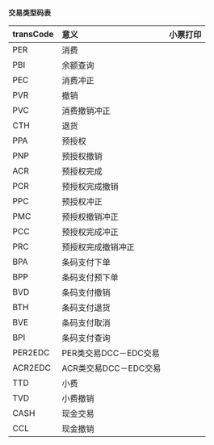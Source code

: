 **交易类型码表**

| transCode | 意义 | 小票打印 |
|:--|:--|:--|
| PER | 消费 |  |
| PBI | 余额查询 |  |
| PEC | 消费冲正 |  |
| PVR | 撤销 |  |
| PVC | 消费撤销冲正 |  |
| CTH | 退货 |  |
| PPA | 预授权 |  |
| PNP | 预授权撤销 |  |
| ACR | 预授权完成 |  |
| PCR | 预授权完成撤销 |  |
| PPC | 预授权冲正 |  |
| PMC | 预授权撤销冲正 |  |
| PCC | 预授权完成冲正 |  |
| PRC | 预授权完成撤销冲正 |  |
| BPA | 条码支付下单 |  |
| BPP | 条码支付预下单 |  |
| BVD | 条码支付撤销 |  |
| BTH | 条码支付退货 |  |
| BVE | 条码支付取消 |  |
| BPI | 条码支付查询 |  |
| PER2EDC | PER类交易DCC－EDC交易 |  |
| ACR2EDC | ACR类交易DCC－EDC交易 |  |
| TTD | 小费 |  |
| TVD | 小费撤销 |  |
| CASH | 现金交易 |  |
| CCL | 现金撤销 |  |
